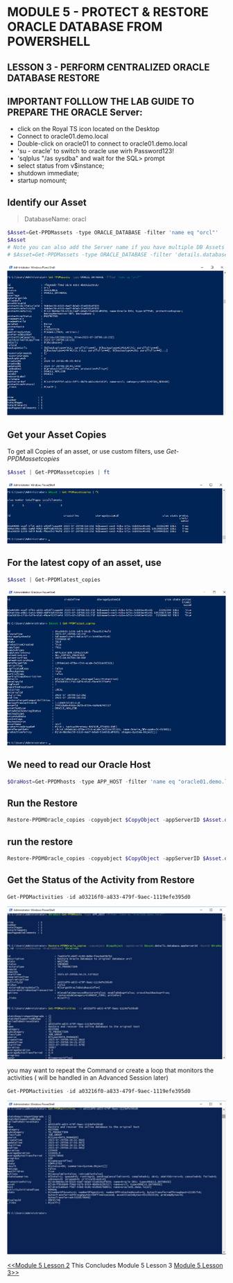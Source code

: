 # MODULE 5 - PROTECT & RESTORE ORACLE DATABASE FROM POWERSHELL

## LESSON 3 - PERFORM CENTRALIZED ORACLE DATABASE RESTORE


## IMPORTANT FOLLLOW THE LAB GUIDE TO PREPARE THE  ORACLE Server:

- click on the Royal TS icon located on the Desktop
- Connect to oracle01.demo.local
- Double-click on oracle01 to connect to oracle01.demo.local
- 'su - oracle' to switch to oracle use wirh Password123!
- 'sqlplus "/as sysdba" and wait for the SQL> prompt
- select status from v$instance;
- shutdown immediate;
- startup nomount;


## Identify our Asset

>DatabaseName: oracl

```Powershell
$Asset=Get-PPDMassets -type ORACLE_DATABASE -filter 'name eq "orcl"'
$Asset
# Note you can also add the Server name if you have multiple DB Assets with te same Name...
# $Asset=Get-PPDMassets -type ORACLE_DATABASE -filter 'details.database.clusterName eq "oracle01.demo.local" and name eq "orcl"'
```

![Alt text](image-78.png)

## Get your Asset Copies

To get all Copies of an asset, or use custom filters, use *Get-PPDMassetcopies*

```Powershell
$Asset | Get-PPDMassetcopies | ft
```

![Alt text](image-79.png)

## For the latest copy of an asset, use

```Powershell
$Asset | Get-PPDMlatest_copies
```

![Alt text](image-80.png)

## We need to read our Oracle Host

```Powershell
$OraHost=Get-PPDMhosts -type APP_HOST -filter 'name eq "oracle01.demo.local"'
```

## Run the Restore

```Powershell
Restore-PPDMOracle_copies -copyobject $CopyObject -appServerID $Asset.details.database.appServerId -HostID $OraHost.id  -Verbose -crossCheckBackup -OraCredObject $OraCreds
```

## run the restore

```Powershell
Restore-PPDMOracle_copies -copyobject $CopyObject -appServerID $Asset.details.database.appServerId -HostID $OraHost.id -crossCheckBackup -OraCredObject $OraCreds
```

## Get the Status of the Activity from Restore

```Powershell
Get-PPDMactivities -id a03216f0-a833-479f-9aec-1119efe395d0
```

![Alt text](image-82.png)

you may want to repeat the Command or create a loop that monitors the activities
( will be handled in an Advanced Session later)

```Powershell
Get-PPDMactivities -id a03216f0-a833-479f-9aec-1119efe395d0
```

![Alt text](image-81.png)

[<<Module 5 Lesson 2](./Module_5_2.md) This Concludes Module 5 Lesson 3 [Module 5 Lesson 3>>](./Module_5_3.md)
